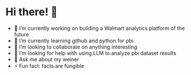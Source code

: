 # Hi there! 👋

- 🔭 I’m currently working on building a Walmart analytics platform of the future
- 🌱 I’m currently learning github and python for pbi
- 👯 I’m looking to collaborate on anything interesting
- 🤔 I’m looking for help with using LLM to analyze pbi dataset results
- 💬 Ask me about my weiner
- ⚡ Fun fact: facts are fungible


<!--
**skazery/skazery** is a ✨ _special_ ✨ repository because its `README.md` (this file) appears on your GitHub profile.

Here are some ideas to get you started:

- 🔭 I’m currently working on ...
- 🌱 I’m currently learning ...
- 👯 I’m looking to collaborate on ...
- 🤔 I’m looking for help with ...
- 💬 Ask me about ...
- 📫 How to reach me: ...
- 😄 Pronouns: ...
- ⚡ Fun fact: ...
--

  >
